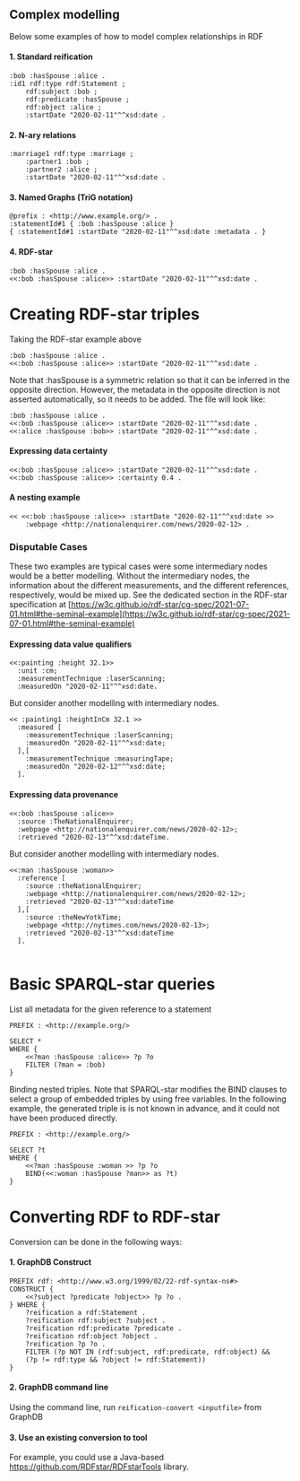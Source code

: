 ## Complex modelling

Below some examples of how to model complex relationships in RDF

#### 1. Standard reification

```
:bob :hasSpouse :alice .
:id1 rdf:type rdf:Statement ;
    rdf:subject :bob ;
    rdf:predicate :hasSpouse ;
    rdf:object :alice ;
    :startDate "2020-02-11"^^xsd:date .
```

#### 2. N-ary relations

```
:marriage1 rdf:type :marriage ;
    :partner1 :bob ;
    :partner2 :alice ;
    :startDate "2020-02-11"^^xsd:date .
```

#### 3. Named Graphs (TriG notation)

```
@prefix : <http://www.example.org/> .
:statementId#1 { :bob :hasSpouse :alice }
{ :statementId#1 :startDate "2020-02-11"^^xsd:date :metadata . }
```

#### 4. RDF-star

```
:bob :hasSpouse :alice .
<<:bob :hasSpouse :alice>> :startDate "2020-02-11"^^xsd:date .
```

# Creating RDF-star triples

Taking the RDF-star example above

```
:bob :hasSpouse :alice .
<<:bob :hasSpouse :alice>> :startDate "2020-02-11"^^xsd:date .
```

Note that :hasSpouse is a symmetric relation so that it can be inferred in the opposite direction. However, the metadata in the opposite direction is not asserted automatically, so it needs to be added. The file will look like:

```
:bob :hasSpouse :alice .
<<:bob :hasSpouse :alice>> :startDate "2020-02-11"^^xsd:date .
<<:alice :hasSpouse :bob>> :startDate "2020-02-11"^^xsd:date .
```

#### Expressing data certainty

```
<<:bob :hasSpouse :alice>> :startDate "2020-02-11"^^xsd:date .
<<:bob :hasSpouse :alice>> :certainty 0.4 .
```

#### A nesting example

```
<< <<:bob :hasSpouse :alice>> :startDate "2020-02-11"^^xsd:date >>
    :webpage <http://nationalenquirer.com/news/2020-02-12> .
```

### Disputable Cases 
These two examples are typical cases were some intermediary nodes would be a better modelling. Without the intermediary nodes, the information about the different measurements, and the different references, respectively, would be mixed up. See the dedicated section in the RDF-star specification at [https://w3c.github.io/rdf-star/cg-spec/2021-07-01.html#the-seminal-example](https://w3c.github.io/rdf-star/cg-spec/2021-07-01.html#the-seminal-example)


#### Expressing data value qualifiers

```
<<:painting :height 32.1>>
  :unit :cm;
  :measurementTechnique :laserScanning;
  :measuredOn "2020-02-11"^^xsd:date.
```

But consider another modelling with intermediary nodes.

```
<< :painting1 :heightInCm 32.1 >>
  :measured [
    :measurementTechnique :laserScanning;
    :measuredOn "2020-02-11"^^xsd:date;
  ],[
    :measurementTechnique :measuringTape;
    :measuredOn "2020-02-12"^^xsd:date;
  ].
```

#### Expressing data provenance

```
<<:bob :hasSpouse :alice>>
  :source :TheNationalEnquirer;
  :webpage <http://nationalenquirer.com/news/2020-02-12>;
  :retrieved "2020-02-13"^^xsd:dateTime.
```

But consider another modelling with intermediary nodes.


```
<<:man :hasSpouse :woman>>
  :reference [
    :source :theNationalEnquirer;
    :webpage <http://nationalenquirer.com/news/2020-02-12>;
    :retrieved "2020-02-13"^^xsd:dateTime
  ],[
    :source :theNewYotkTime;
    :webpage <http://nytimes.com/news/2020-02-13>;
    :retrieved "2020-02-13"^^xsd:dateTime
  ].
  
```


# Basic SPARQL-star queries

List all metadata for the given reference to a statement

```
PREFIX : <http://example.org/>

SELECT *
WHERE {
    <<?man :hasSpouse :alice>> ?p ?o
    FILTER (?man = :bob)
}
```

Binding nested triples. Note that SPARQL-star modifies the BIND clauses to select a group of embedded triples by using free variables. In the following example, the generated triple is is not known in advance, and it could not have been produced directly.

```
PREFIX : <http://example.org/>

SELECT ?t 
WHERE {
    <<?man :hasSpouse :woman >> ?p ?o
    BIND(<<:woman :hasSpouse ?man>> as ?t)   
}

```

# Converting RDF to RDF-star

Conversion can be done in the following ways:

#### 1. GraphDB Construct

```
PREFIX rdf: <http://www.w3.org/1999/02/22-rdf-syntax-ns#>
CONSTRUCT {
    <<?subject ?predicate ?object>> ?p ?o .
} WHERE {
    ?reification a rdf:Statement .
    ?reification rdf:subject ?subject .
    ?reification rdf:predicate ?predicate .
    ?reification rdf:object ?object .
    ?reification ?p ?o .
    FILTER (?p NOT IN (rdf:subject, rdf:predicate, rdf:object) &&
    (?p != rdf:type && ?object != rdf:Statement))
}
```

#### 2. GraphDB command line

Using the command line, run `reification-convert <inputfile>` from GraphDB

#### 3. Use an existing conversion to tool

For example, you could use a Java-based https://github.com/RDFstar/RDFstarTools library.
